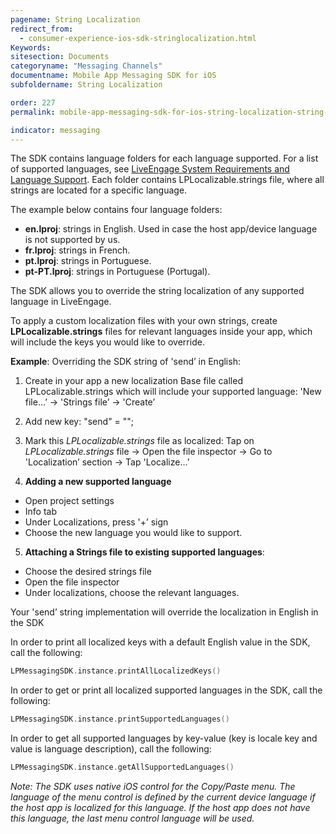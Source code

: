 ```yaml
---
pagename: String Localization
redirect_from:
  - consumer-experience-ios-sdk-stringlocalization.html
Keywords:
sitesection: Documents
categoryname: "Messaging Channels"
documentname: Mobile App Messaging SDK for iOS
subfoldername: String Localization

order: 227
permalink: mobile-app-messaging-sdk-for-ios-string-localization-string-localization.html

indicator: messaging
---
```


The SDK contains language folders for each language supported. For a list of supported languages, see [LiveEngage System Requirements and Language Support](https://ce-sr.s3.amazonaws.com/CA/Admin/Sys%20req/System%20requirements.pdf). Each folder contains LPLocalizable.strings file, where all strings are located for a specific language.

The example below contains four language folders:

* **en.lproj**: strings in English. Used in case the host app/device language is not supported by us.
* **fr.lproj**: strings in French.
* **pt.lproj**: strings in Portuguese.
* **pt-PT.lproj**: strings in Portuguese (Portugal).

The SDK allows you to override the string localization of any supported language in LiveEngage.

To apply a custom localization files with your own strings, create **LPLocalizable.strings** files for relevant languages inside your app, which will include the keys you would like to override.

**Example**: Overriding the SDK string of 'send’ in English:

1. Create in your app a new localization Base file called LPLocalizable.strings which will include your supported language: 'New file…’ -> 'Strings file’ -> 'Create’
2. Add new key: "send" = "<ANY NEW VALUE>";
3. Mark this _LPLocalizable.strings_ file as localized: Tap on _LPLocalizable.strings_ file -> Open the file inspector -> Go to 'Localization’ section -> Tap 'Localize…’

4. **Adding a new supported language**
* Open project settings
* Info tab
* Under Localizations, press '+’ sign
* Choose the new language you would like to support.

5.  **Attaching a Strings file to existing supported languages**:
* Choose the desired strings file
* Open the file inspector
* Under localizations, choose the relevant languages.

Your 'send’ string implementation will override the localization in English in the SDK


In order to print all localized keys with a default English value in the SDK, call the following:

```swift
LPMessagingSDK.instance.printAllLocalizedKeys()
```



In order to get or print all localized supported languages in the SDK, call the following:

```swift
LPMessagingSDK.instance.printSupportedLanguages()
```



In order to get all supported languages by key-value (key is locale key and value is language description), call the following:

```swift
LPMessagingSDK.instance.getAllSupportedLanguages()
```


_Note: The SDK uses native iOS control for the Copy/Paste menu. The language of the menu control is defined by the current device language if the host app is localized for this language. If the host app does not have this language, the last menu control language will be used._

